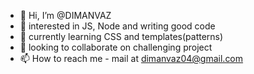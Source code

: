- 👋 Hi, I’m @DIMANVAZ
- 👀 interested in JS, Node and writing good code
- 🌱 currently learning CSS and templates(patterns)
- 💞️ looking to collaborate on challenging project
- 📫 How to reach me  - mail at dimanvaz04@gmail.com

<!---
DIMANVAZ/DIMANVAZ is a ✨ special ✨ repository because its `README.md` (this file) appears on your GitHub profile.
You can click the Preview link to take a look at your changes.
--->
